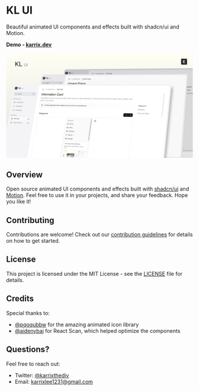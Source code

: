 # KL UI

Beautiful animated UI components and effects built with shadcn/ui and Motion.

**Demo - [karrix.dev](https://karrix.dev)**

![KL UI](public/readme-cover.jpg)

## Overview

Open source animated UI components and effects built with [shadcn/ui](https://ui.shadcn.com/) and [Motion](https://motion.dev/).
Feel free to use it in your projects, and share your feedback. Hope you like it!

## Contributing

Contributions are welcome! Check out our [contribution guidelines](CONTRIBUTING.md) for details on how to get started.

## License

This project is licensed under the MIT License - see the [LICENSE](LICENSE) file for details.

## Credits

Special thanks to:
- [@pqoqubbw](https://github.com/pqoqubbw) for the amazing animated icon library
- [@aidenybai](https://github.com/aidenybai) for React Scan, which helped optimize the components

## Questions?

Feel free to reach out:
- Twitter: [@karrixthediv](https://twitter.com/karrixthediv)
- Email: karrixlee1231@gmail.com